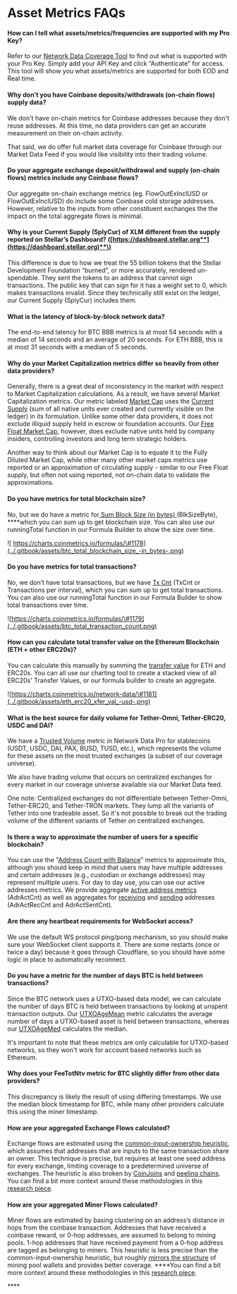 # Asset Metrics FAQs

#### **How can I tell what assets/metrics/frequencies are supported with my Pro Key?**

Refer to our [Network Data Coverage Tool](https://coinmetrics.io/tools/) to find out what is supported with your Pro Key. Simply add your API Key and click “Authenticate” for access. This tool will show you what assets/metrics are supported for both EOD and Real time.

#### **Why don’t you have Coinbase deposits/withdrawals \(on-chain flows\) supply data?**

We don't have on-chain metrics for Coinbase addresses because they don't reuse addresses. At this time, no data providers can get an accurate measurement on their on-chain activity. 

That said, we do offer full market data coverage for Coinbase through our Market Data Feed if you would like visibility into their trading volume.

#### **Do your aggregate exchange deposit/withdrawal and supply \(on-chain flows\) metrics include any Coinbase flows?**

Our aggregate on-chain exchange metrics \(eg. FlowOutExInclUSD or FlowOutExInclUSD\) do include some Coinbase cold storage addresses. However, relative to the inputs from other constituent exchanges the the impact on the total aggregate flows is minimal. 

#### **Why is your Current Supply \(SplyCur\) of XLM different from the supply reported on Stellar’s Dashboard? \(**[**https://dashboard.stellar.org**](https://dashboard.stellar.org)**\)**

This difference is due to how we treat the 55 billion tokens that the Stellar Development Foundation “burned”, or more accurately, rendered un-spendable. They sent the tokens to an address that cannot sign transactions. The public key that can sign for it has a weight set to 0, which makes transactions invalid. Since they technically still exist on the ledger, our Current Supply \(SplyCur\) includes them. 

#### **What is the latency of block-by-block network data?**

The end-to-end latency for BTC BBB metrics is at most 54 seconds with a median of 14 seconds and an average of 20 seconds. For ETH BBB, this is at most 31 seconds with a median of 5 seconds. 

#### **Why do your Market Capitalization metrics differ so heavily from other data providers?**

Generally, there is a great deal of inconsistency in the market with respect to Market Capitalization calculations. As a result, we have several Market Capitalization metrics.  Our metric labeled [Market Cap](market/capmrktcurusd.md) uses the [Current Supply](supply/splycur.md) \(sum of all native units ever created and currently visible on the ledger\) in its formulation.  Unlike some other data providers, it does not exclude illiquid supply held in escrow or foundation accounts. Our [Free Float Market Cap](market/capmrktffusd.md), however, does exclude native units held by company insiders, controlling investors and long term strategic holders.

Another way to think about our Market Cap is to equate it to the Fully Diluted Market Cap, while other many other market caps metrics use reported or an approximation of circulating supply - similar to our Free Float supply, but often not using reported, not on-chain data to validate the approximations. 

#### **Do you have metrics for total blockchain size?**

No, but we do have a metric for[ Sum Block Size \(in bytes\) ](network-usage/blksizebyte.md)\(BlkSizeByte\), ****which you can sum up to get blockchain size.  You can also use our runningTotal function in our Formula Builder to show the size over time. 

![ https://charts.coinmetrics.io/formulas/\#1178](../.gitbook/assets/btc_total_blockchain_size_-in_bytes-.png)

#### **Do you have metrics for total transactions?** 

No, we don’t have total transactions, but we have [Tx Cnt](transactions/txcnt.md) \(TxCnt or Transactions per interval\), which you can sum up to get total transactions.  You can also use our runningTotal function in our Formula Builder to show total transactions over time. 

![https://charts.coinmetrics.io/formulas/\#1179](../.gitbook/assets/btc_total_transaction_count.png)

#### **How can you calculate total transfer value on the Ethereum Blockchain \(ETH + other ERC20s\)?** 

You can calculate this manually by summing the [transfer value](transactions/txtfrvalntv.md) for ETH and ERC20s.  You can all use our charting tool to create a stacked view of all ERC20s' Transfer Values, or our formula builder to create an aggregate.

![https://charts.coinmetrics.io/network-data/\#1181](../.gitbook/assets/eth_erc20_xfer_val_-usd-.png)

#### **What is the best source for daily volume for Tether-Omni, Tether-ERC20, USDC and DAI?**

We have a [Trusted Volume](volume/volume_trusted_spot_usd_1d.md) metric in Network Data Pro for stablecoins \(USDT, USDC, DAI, PAX, BUSD, TUSD, etc.\), which represents the volume for these assets on the most trusted exchanges \(a subset of our coverage universe\). 

We also have trading volume that occurs on centralized exchanges for every market in our coverage universe available via our Market Data feed. 

One note:  Centralized exchanges do not differentiate between Tether-Omni, Tether-ERC20, and Tether-TRON markets. They lump all the variants of Tether into one tradeable asset. So it's not possible to break out the trading volume of the different variants of Tether on centralized exchanges.

#### **Is there a way to approximate the number of users for a specific blockchain?** 

You can use the "[Address Count with Balance](addresses/adrbal1inxcnt/)" metrics to approximate this, although you should keep in mind that users may have multiple addresses and certain addresses \(e.g., custodian or exchange addresses\) may represent multiple users. For day to day use, you can use our active addresses metrics. We provide aggregate [active address metrics](addresses/adractcnt.md) \(AdrActCnt\) as well as aggregates for [receiving](addresses/adractreccnt.md) and [sending](addresses/adractsentcnt.md) addresses \(AdrActRecCnt and AdrActSentCnt\). 

#### **Are there any heartbeat requirements for WebSocket access?** 

We use the default WS protocol ping/pong mechanism, so you should make sure your WebSocket client supports it. There are some restarts \(once or twice a day\) because it goes through Cloudflare, so you should have some logic in place to automatically reconnect. 

#### **Do you have a metric for the number of days BTC is held between transactions?** 

Since the BTC network uses a UTXO-based data model, we can calculate the number of days BTC is held between transactions by looking at unspent transaction outputs. Our [UTXOAgeMean](https://docs.coinmetrics.io/asset-metrics/network-usage/utxoagemean) metric calculates the average number of days a UTXO-based asset is held between transactions, whereas our [UTXOAgeMed](https://docs.coinmetrics.io/asset-metrics/network-usage/utxoagemed) calculates the median. 

It's important to note that these metrics are only calculable for UTXO-based networks, so they won't work for account based networks such as Ethereum. 

#### **Why does your FeeTotNtv metric for BTC slightly differ from other data providers?**

This discrepancy is likely the result of using differing timestamps. We use the median block timestamp for BTC, while many other providers calculate this using the miner timestamp. 

#### **How are your aggregated Exchange Flows calculated?** 

Exchange flows are estimated using the [common-input-ownership heuristic](https://en.bitcoin.it/wiki/Common-input-ownership_heuristic), which assumes that addresses that are inputs to the same transaction share an owner. This technique is precise, but requires at least one seed address for every exchange, limiting coverage to a predetermined universe of exchanges. The heuristic is also broken by [CoinJoins](https://en.bitcoin.it/wiki/CoinJoin) and [peeling chains](https://en.bitcoin.it/wiki/Privacy#Change_address_detection). You can find a bit more context around these methodologies in this [research piece](https://coinmetrics.io/following-flows-ii-where-do-miners-sell/).

#### **How are your aggregated Miner Flows calculated?** 

Miner flows are estimated by basing clustering on an address’s distance in hops from the coinbase transaction. Addresses that have received a coinbase reward, or 0-hop addresses, are assumed to belong to mining pools. 1-hop addresses that have received payment from a 0-hop address are tagged as belonging to miners. This heuristic is less precise than the common-input-ownership heuristic, but roughly [mirrors the structure](https://braiins.com/blog/when-and-why-bitcoin-miners-sell-btc) of mining pool wallets and provides better coverage. ****You can find a bit more context around these methodologies in this [research piece](https://coinmetrics.io/following-flows-ii-where-do-miners-sell/). 

\*\*\*\*

